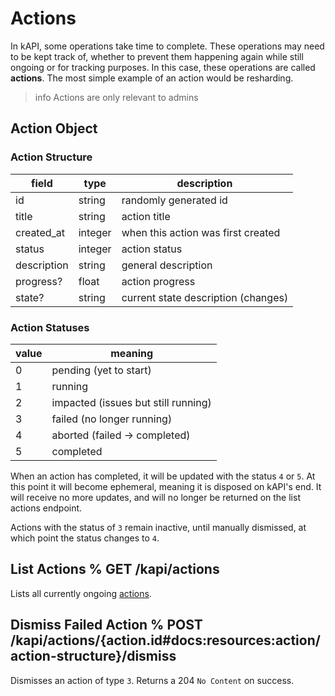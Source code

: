 # Actions

In kAPI, some operations take time to complete. These operations may need to be kept track of, whether to prevent them happening again while still ongoing or for tracking purposes. In this case, these operations are called **actions**. The most simple example of an action would be resharding.

> info
> Actions are only relevant to admins

## Action Object

### Action Structure

| field       | type    | description                         |
| ----------- | ------- | ----------------------------------- |
| id          | string  | randomly generated id               |
| title       | string  | action title                        |
| created_at  | integer | when this action was first created  |
| status      | integer | action status                       |
| description | string  | general description                 |
| progress?   | float   | action progress                     |
| state?      | string  | current state description (changes) |

### Action Statuses

| value | meaning                             |
| ----- | ----------------------------------- |
| 0     | pending (yet to start)              |
| 1     | running                             |
| 2     | impacted (issues but still running) |
| 3     | failed (no longer running)          |
| 4     | aborted (failed -> completed)       |
| 5     | completed                           |

When an action has completed, it will be updated with the status `4` or `5`. At this point it will become ephemeral, meaning it is disposed on kAPI's end. It will receive no more updates, and will no longer be returned on the list actions endpoint.

Actions with the status of `3` remain inactive, until manually dismissed, at which point the status changes to `4`.

## List Actions % GET /kapi/actions

Lists all currently ongoing [actions](#docs:resources:action/action-structure).

## Dismiss Failed Action % POST /kapi/actions/{action.id#docs:resources:action/action-structure}/dismiss

Dismisses an action of type `3`. Returns a 204 `No Content` on success.
